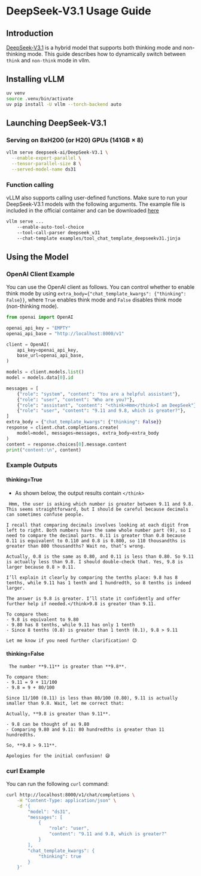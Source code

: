 # DeepSeek-V3.1 Usage Guide


## Introduction
[DeepSeek-V3.1](https://huggingface.co/deepseek-ai/DeepSeek-V3.1) is a hybrid model that supports both thinking mode and non-thinking mode. This guide describes how to dynamically switch between `think` and `non-think` mode in vllm.


## Installing vLLM

```bash
uv venv
source .venv/bin/activate
uv pip install -U vllm --torch-backend auto
```


## Launching DeepSeek-V3.1

### Serving on 8xH200 (or H20) GPUs (141GB × 8)


```bash
vllm serve deepseek-ai/DeepSeek-V3.1 \
  --enable-expert-parallel \
  --tensor-parallel-size 8 \
  --served-model-name ds31 
```

### Function calling

vLLM also supports calling user-defined functions. Make sure to run your DeepSeek-V3.1 models with the following arguments. The example file is included in the official container and can be downloaded [here](https://github.com/vllm-project/vllm/blob/main/examples/tool_chat_template_deepseekv31.jinja)

```bash
vllm serve ... 
    --enable-auto-tool-choice 
    --tool-call-parser deepseek_v31 
    --chat-template examples/tool_chat_template_deepseekv31.jinja
```

## Using the Model

### OpenAI Client Example

You can use the OpenAI client as follows. You can control whether to enable think mode by using `extra_body={"chat_template_kwargs": {"thinking": False}}`, where `True` enables think mode and `False` disables think mode (non-thinking mode).

```python
from openai import OpenAI

openai_api_key = "EMPTY"
openai_api_base = "http://localhost:8000/v1"

client = OpenAI(
    api_key=openai_api_key,
    base_url=openai_api_base,
)

models = client.models.list()
model = models.data[0].id

messages = [
    {"role": "system", "content": "You are a helpful assistant"},
    {"role": "user", "content": "Who are you?"},
    {"role": "assistant", "content": "<think>Hmm</think>I am DeepSeek"},
    {"role": "user", "content": "9.11 and 9.8, which is greater?"},
]
extra_body = {"chat_template_kwargs": {"thinking": False}}
response = client.chat.completions.create(
    model=model, messages=messages, extra_body=extra_body
)
content = response.choices[0].message.content
print("content:\n", content)

```
### Example Outputs

#### thinking=True
- As shown below, the output results contain `</think>`
```text
 Hmm, the user is asking which number is greater between 9.11 and 9.8. This seems straightforward, but I should be careful because decimals can sometimes confuse people. 

I recall that comparing decimals involves looking at each digit from left to right. Both numbers have the same whole number part (9), so I need to compare the decimal parts. 0.11 is greater than 0.8 because 0.11 is equivalent to 0.110 and 0.8 is 0.800, so 110 thousandths is greater than 800 thousandths? Wait no, that’s wrong. 

Actually, 0.8 is the same as 0.80, and 0.11 is less than 0.80. So 9.11 is actually less than 9.8. I should double-check that. Yes, 9.8 is larger because 0.8 > 0.11. 

I’ll explain it clearly by comparing the tenths place: 9.8 has 8 tenths, while 9.11 has 1 tenth and 1 hundredth, so 8 tenths is indeed larger. 

The answer is 9.8 is greater. I’ll state it confidently and offer further help if needed.</think>9.8 is greater than 9.11.  

To compare them:  
- 9.8 is equivalent to 9.80  
- 9.80 has 8 tenths, while 9.11 has only 1 tenth  
- Since 8 tenths (0.8) is greater than 1 tenth (0.1), 9.8 > 9.11  

Let me know if you need further clarification! 😊
```
#### thinking=False

```text
 The number **9.11** is greater than **9.8**.  

To compare them:  
- 9.11 = 9 + 11/100  
- 9.8 = 9 + 80/100  

Since 11/100 (0.11) is less than 80/100 (0.80), 9.11 is actually smaller than 9.8. Wait, let me correct that:  

Actually, **9.8 is greater than 9.11**.  

- 9.8 can be thought of as 9.80  
- Comparing 9.80 and 9.11: 80 hundredths is greater than 11 hundredths.  

So, **9.8 > 9.11**.  

Apologies for the initial confusion! 😅
```


### curl Example

You can run the following `curl` command:

```bash
curl http://localhost:8000/v1/chat/completions \
    -H "Content-Type: application/json" \
    -d '{
        "model": "ds31",
        "messages": [
            {
                "role": "user",
                "content": "9.11 and 9.8, which is greater?"
            }
        ],
        "chat_template_kwargs": {
            "thinking": true
        }
    }'
```
